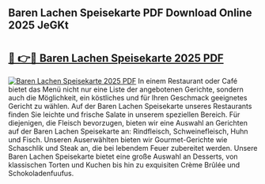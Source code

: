## Baren Lachen Speisekarte PDF Download Online 2025 JeGKt

# <h2><a href="http://gcaee2o.nevu.top/?p=Baren+Lachen+Speisekarte">🔗 👉🔴 Baren Lachen Speisekarte 2025 PDF</a></h2>

[![Baren Lachen Speisekarte 2025 PDF](https://i.imgur.com/dBaPXMq.png)](http://gcaee2o.nevu.top/?p=Baren+Lachen+Speisekarte)
In einem Restaurant oder Café bietet das Menü nicht nur eine Liste der angebotenen Gerichte, sondern auch die Möglichkeit, ein köstliches und für Ihren Geschmack geeignetes Gericht zu wählen. Auf der Baren Lachen Speisekarte unseres Restaurants finden Sie leichte und frische Salate in unserem speziellen Bereich. Für diejenigen, die Fleisch bevorzugen, bieten wir eine Auswahl an Gerichten auf der Baren Lachen Speisekarte an: Rindfleisch, Schweinefleisch, Huhn und Fisch. Unseren Auserwählten bieten wir Gourmet-Gerichte wie Schaschlik und Steak an, die bei lebendem Feuer zubereitet werden. Unsere Baren Lachen Speisekarte bietet eine große Auswahl an Desserts, von klassischen Torten und Kuchen bis hin zu exquisiten Crème Brûlée und Schokoladenfuufus.
